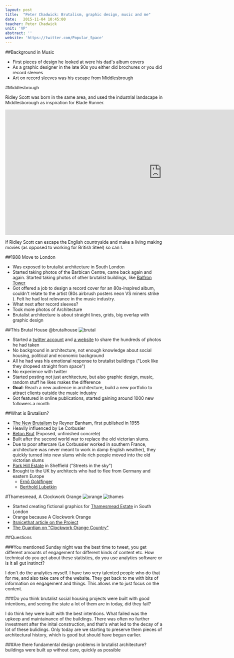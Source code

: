 ```yaml
---
layout: post
title:  "Peter Chadwick: Brutalism, graphic design, music and me"
date:   2015-11-04 10:45:00
teacher: Peter Chadwick
unit: 'VP'
abstract: ''
website: 'https://twitter.com/Popular_Space'
---
```


##Background in Music

- First pieces of design he looked at were his dad's album covers
- As a graphic designer in the late 90s you either did brochures or you did record sleeves
- Art on record sleeves was his escape from Middlesbrough

#Middlesbrough

Ridley Scott was born in the same area, and used the industrial landscape in Middlesborough as inspiration for Blade Runner.

<iframe width="1000" height="400" src="https://www.youtube.com/embed/-fu7jN2_2pE" frameborder="0" allowfullscreen></iframe>

If Ridley Scott can escape the English countryside and make a living making movies (as opposed to working for British Steel) so can I.

##1988 Move to London
- Was exposed to brutalist architecture in South London
- Started taking photos of the Barbican Centre, came back again and again. Started taking photos of other brutalist buildings, like [Balfron Tower](https://en.wikipedia.org/wiki/Balfron_Tower)
- Got offered a job to design a record cover for an 80s-inspired album, couldn't relate to the artist (80s airbrush posters neon VS miners strike
). Felt he had lost relevance in the music industry.
- What next after record sleeves?
- Took more photos of Architecture
- Brutalist architecture is about straight lines, grids, big overlap with graphic design

##This Brutal House @brutalhouse
![brutal](http://cdn.siteinspire.com/screengrabs/images/000/006/293/large.jpg)

- Started a [twitter account](http://www.twitter.com/brutalhouse) and [a website](http://www.thisbrutalhouse.com/
) to share the hundreds of photos he had taken
- No background in architecture, not enough knowledge about social housing, political and economic background
- All he had was his emotional response to brutalist buildings ("Look like they dropeed straight from space")
- No experience with twitter
- Started posting not just architecture, but also graphic design, music, random stuff he likes
makes the difference
- **Goal**: Reach a new audience in architecture, build a new portfolio to attract clients outside the music industry
- Got featured in online publications, started gaining around 1000 new followers a month

##What is Brutalism?
- [The New Brutalism](http://www.architectural-review.com/essays/1955-december-the-new-brutalism-by-reyner-banham/8603840.article) by Reyner Banham, first published in 1955
- Heavily influenced by Le Corbusier
- [Beton Brut](https://en.wikipedia.org/wiki/B%C3%A9ton_brut) (Exposed, unfinished concrete)
- Built after the second world war to replace the old victorian slums.
- Due to poor aftercare (Le Corbussier worked in southern France, architecture was never meant to work in damp English weather), they quickly turned into new slums while rich people moved into the old victorian slums
- [Park Hill Estate](https://en.wikipedia.org/wiki/Park_Hill,_Sheffield) in Sheffield ("Streets in the sky")
- Brought to the UK by architects who had to flee from Germany and eastern Europe
	- [Ernő Goldfinger](https://en.wikipedia.org/wiki/Ern%C5%91_Goldfinger)
	- [Berthold Lubetkin](https://en.wikipedia.org/wiki/Berthold_Lubetkin)

#Thamesmead, A Clockwork Orange
![orange](http://i0.wp.com/www.lovelondoncouncilhousing.com/wp-content/uploads/2013/06/LLCH-ACO.jpg)
![thames](http://assets.itsnicethat.com/system/files/032014/531858765c3e3c505a005b26/images_slice_large/tm%E2%80%94posters4.jpg?1438262055)

- Started creating fictional graphics for [Thamesmead Estate](https://en.wikipedia.org/wiki/Thamesmead) in South London
- Orange because A Clockwork Orange
- [Itsnicethat article on the Project](http://www.itsnicethat.com/articles/popular-this-brutal-house)
- [The Guardian on "Clockwork Orange Country"](http://www.theguardian.com/culture/2000/mar/13/artsfeatures2)

##Questions

###You mentioned Sunday night was the best time to tweet, you get different amounts of engagement for different kinds of content etc. How technical do you get about these statistics, do you use analytics software or is it all gut instinct? 

I don't do the analytics myself. I have two very talented people who do that for me, and also take care of the website. They get back to me with bits of information on engagement and things. This allows me to just focus on the content.

###Do you think brutalist social housing projects were built with good intentions, and seeing the state a lot of them are in today, did they fail?

I do think hey were built with the best intentions. What failed was the upkeep and maintainance of the buildings. There was often no further investment after the inital construction, and that's what led to the decay of a lot of these bulidings. Only today are we starting to preserve them pieces of architectural history, which is good but should have begun earlier.

###Are there fundamental design problems in brutalist architecture?
buildings were built up without care, quickly as possible